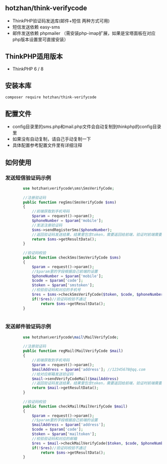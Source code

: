 ## hotzhan/think-verifycode
- ThinkPHP验证码发送库(邮件+短信 两种方式可用)
- 短信发送依赖 easy-sms
- 邮件发送依赖 phpmailer （需安装php-imap扩展，如果是宝塔面板在对应php版本设置里可直接安装）

## ThinkPHP适用版本
- ThinkPHP 6 / 8

## 安装本库
```shell
composer require hotzhan/think-verifycode
```
## 配置文件
- config目录里的sms.php和mail.php文件会自动复制到thinkphp的config目录里
- 如果没有自动复制，请自己手动复制一下
- 具体配置参考配置文件里有详细注释


## 如何使用
### 发送短信验证码示例

```php
        use hotzhan\verifycode\sms\SmsVerifyCode;
        
        //注册验证码
        public function regSms(SmsVerifyCode $sms)
        {
            //前端获取到手机号码
            $param = request()->param();
            $phoneNumber = $param['mobile'];
            //发送注册验证码
            $sms->sendRegisterSms($phoneNumber);
            //返回验证码发送结果，结果里包含token，需要返回给前端，验证时前端需要提交这个token
            return $sms->getResultData();
        }
        
        //验证码校验
        public function checkSms(SmsVerifyCode $sms)
        {
            $param = request()->param();
            //$param里的字段根据自己前端的设置
            $phoneNumber = $param['mobile'];
            $code = $param['code'];
            $token = $param['smstoken'];
            //校验验证码和对应的手机号
            $res = $sms->checkSmsVerifyCode($token, $code, $phoneNumber);
            if(!$res)//验证码校验不通过
                return $sms->getResultData();
        }
        

```
### 发送邮件验证码示例

```php
        use hotzhan\verifycode\mail\MailVerifyCode;
        
        //注册验证码
        public function regMail(MailVerifyCode $mail)
        {
            //前端获取到手机号码
            $param = request()->param();
            $mailAddress = $param['address']; //12345678@qq.com
            //给对应邮箱发送验证码
            $mail->sendVerifyCodeMail($mailAddress)
            //返回验证码发送结果，结果里包含token，需要返回给前端，验证时前端需要提交这个token
            return $mail->getResultData();
        }
        
        //验证码校验
        public function checkMail(MailVerifyCode $mail)
        {
            $param = request()->param();
            //$param里的字段根据自己前端的设置
            $mailAddress = $param['address'];
            $code = $param['code'];
            $token = $param['mailtoken'];
            //校验验证码和对应的邮箱
            $res = $mail->checkMailVerifyCode($token, $code, $phoneNumber);
            if(!$res)//验证码校验不通过
                return $sms->getResultData();
        }
```


